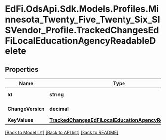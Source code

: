 # EdFi.OdsApi.Sdk.Models.Profiles.Minnesota_Twenty_Five_Twenty_Six_SISVendor_Profile.TrackedChangesEdFiLocalEducationAgencyReadableDelete

## Properties

Name | Type | Description | Notes
------------ | ------------- | ------------- | -------------
**Id** | **string** | Resource identifier | [optional] 
**ChangeVersion** | **decimal** | Change version | [optional] 
**KeyValues** | [**TrackedChangesEdFiLocalEducationAgencyReadableKey**](TrackedChangesEdFiLocalEducationAgencyReadableKey.md) |  | [optional] 

[[Back to Model list]](../README.md#documentation-for-models) [[Back to API list]](../README.md#documentation-for-api-endpoints) [[Back to README]](../README.md)

